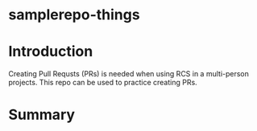 # samplerepo-things

# Introduction
Creating Pull Requsts (PRs) is needed when using RCS in a multi-person projects.
This repo can be used to practice creating PRs.

# Summary

